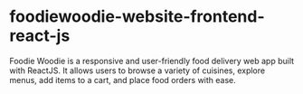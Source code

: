 # foodiewoodie-website-frontend-react-js
Foodie Woodie is a responsive and user-friendly food delivery web app built with ReactJS. It allows users to browse a variety of cuisines, explore menus, add items to a cart, and place food orders with ease.
